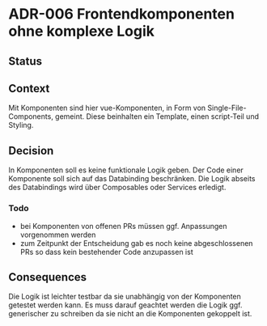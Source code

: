 # ADR-006 Frontendkomponenten ohne komplexe Logik

## Status

<adr-status status='accepted' />

## Context

Mit Komponenten sind hier vue-Komponenten, in Form von Single-File-Components, gemeint. Diese beinhalten ein Template,
einen script-Teil und Styling.

## Decision

In Komponenten soll es keine funktionale Logik geben. Der Code einer Komponente soll sich auf das Databinding
beschränken. Die Logik abseits des Databindings wird über Composables oder Services erledigt.

### Todo

- bei Komponenten von offenen PRs müssen ggf. Anpassungen vorgenommen werden
- zum Zeitpunkt der Entscheidung gab es noch keine abgeschlossenen PRs so dass kein bestehender Code anzupassen ist

## Consequences

Die Logik ist leichter testbar da sie unabhängig von der Komponenten getestet werden kann. Es muss darauf geachtet
werden die Logik ggf. generischer zu schreiben da sie nicht an die Komponenten gekoppelt ist.